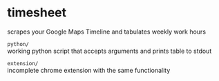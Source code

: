 # timesheet
scrapes your Google Maps Timeline and tabulates weekly work hours

`python/`  
working python script that accepts arguments and prints table to stdout

`extension/`  
incomplete chrome extension with the same functionality
